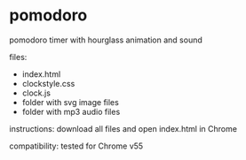 # pomodoro

pomodoro timer with hourglass animation and sound

files:
* index.html
* clockstyle.css
* clock.js
* folder with svg image files
* folder with mp3 audio files

instructions: download all files and open index.html in Chrome

compatibility: tested for Chrome v55